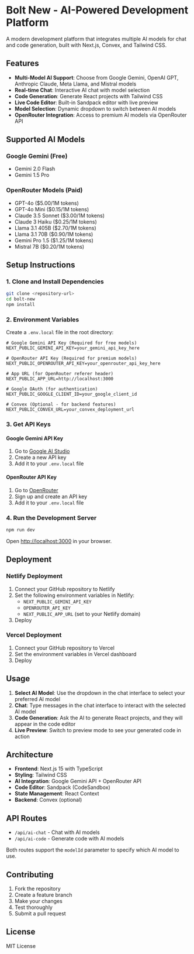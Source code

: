 # Bolt New - AI-Powered Development Platform

A modern development platform that integrates multiple AI models for chat and code generation, built with Next.js, Convex, and Tailwind CSS.

## Features

- **Multi-Model AI Support**: Choose from Google Gemini, OpenAI GPT, Anthropic Claude, Meta Llama, and Mistral models
- **Real-time Chat**: Interactive AI chat with model selection
- **Code Generation**: Generate React projects with Tailwind CSS
- **Live Code Editor**: Built-in Sandpack editor with live preview
- **Model Selection**: Dynamic dropdown to switch between AI models
- **OpenRouter Integration**: Access to premium AI models via OpenRouter API

## Supported AI Models

### Google Gemini (Free)
- Gemini 2.0 Flash
- Gemini 1.5 Pro

### OpenRouter Models (Paid)
- GPT-4o ($5.00/1M tokens)
- GPT-4o Mini ($0.15/1M tokens)
- Claude 3.5 Sonnet ($3.00/1M tokens)
- Claude 3 Haiku ($0.25/1M tokens)
- Llama 3.1 405B ($2.70/1M tokens)
- Llama 3.1 70B ($0.90/1M tokens)
- Gemini Pro 1.5 ($1.25/1M tokens)
- Mistral 7B ($0.20/1M tokens)

## Setup Instructions

### 1. Clone and Install Dependencies

```bash
git clone <repository-url>
cd bolt-new
npm install
```

### 2. Environment Variables

Create a `.env.local` file in the root directory:

```env
# Google Gemini API Key (Required for free models)
NEXT_PUBLIC_GEMINI_API_KEY=your_gemini_api_key_here

# OpenRouter API Key (Required for premium models)
NEXT_PUBLIC_OPENROUTER_API_KEY=your_openrouter_api_key_here

# App URL (for OpenRouter referer header)
NEXT_PUBLIC_APP_URL=http://localhost:3000

# Google OAuth (for authentication)
NEXT_PUBLIC_GOOGLE_CLIENT_ID=your_google_client_id

# Convex (Optional - for backend features)
NEXT_PUBLIC_CONVEX_URL=your_convex_deployment_url
```

### 3. Get API Keys

#### Google Gemini API Key
1. Go to [Google AI Studio](https://makersuite.google.com/app/apikey)
2. Create a new API key
3. Add it to your `.env.local` file

#### OpenRouter API Key
1. Go to [OpenRouter](https://openrouter.ai/)
2. Sign up and create an API key
3. Add it to your `.env.local` file

### 4. Run the Development Server

```bash
npm run dev
```

Open [http://localhost:3000](http://localhost:3000) in your browser.

## Deployment

### Netlify Deployment

1. Connect your GitHub repository to Netlify
2. Set the following environment variables in Netlify:
   - `NEXT_PUBLIC_GEMINI_API_KEY`
   - `OPENROUTER_API_KEY`
   - `NEXT_PUBLIC_APP_URL` (set to your Netlify domain)
3. Deploy

### Vercel Deployment

1. Connect your GitHub repository to Vercel
2. Set the environment variables in Vercel dashboard
3. Deploy

## Usage

1. **Select AI Model**: Use the dropdown in the chat interface to select your preferred AI model
2. **Chat**: Type messages in the chat interface to interact with the selected AI model
3. **Code Generation**: Ask the AI to generate React projects, and they will appear in the code editor
4. **Live Preview**: Switch to preview mode to see your generated code in action

## Architecture

- **Frontend**: Next.js 15 with TypeScript
- **Styling**: Tailwind CSS
- **AI Integration**: Google Gemini API + OpenRouter API
- **Code Editor**: Sandpack (CodeSandbox)
- **State Management**: React Context
- **Backend**: Convex (optional)

## API Routes

- `/api/ai-chat` - Chat with AI models
- `/api/ai-code` - Generate code with AI models

Both routes support the `modelId` parameter to specify which AI model to use.

## Contributing

1. Fork the repository
2. Create a feature branch
3. Make your changes
4. Test thoroughly
5. Submit a pull request

## License

MIT License